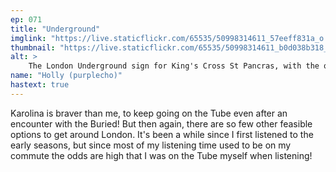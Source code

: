 ```yaml
---
ep: 071
title: "Underground"
imglink: "https://live.staticflickr.com/65535/50998314611_57eeff831a_o.jpg"
thumbnail: "https://live.staticflickr.com/65535/50998314611_b0d038b318_q.jpg"
alt: >
    The London Underground sign for King's Cross St Pancras, with the quote "Not enough space to move, never enough to breathe" around it in capitals
name: "Holly (purplecho)"
hastext: true
---
```

Karolina is braver than me, to keep going on the Tube even after an encounter with the Buried! But then again, there are so few other feasible options to get around London. It's been a while since I first listened to the early seasons, but since most of my listening time used to be on my commute the odds are high that I was on the Tube myself when listening!